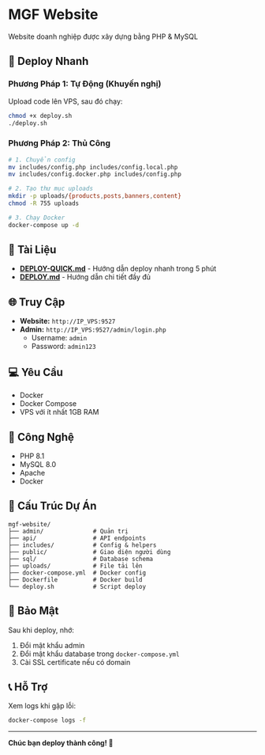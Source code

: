 # MGF Website

Website doanh nghiệp được xây dựng bằng PHP & MySQL

## 🚀 Deploy Nhanh

### Phương Pháp 1: Tự Động (Khuyến nghị)

Upload code lên VPS, sau đó chạy:

```bash
chmod +x deploy.sh
./deploy.sh
```

### Phương Pháp 2: Thủ Công

```bash
# 1. Chuyển config
mv includes/config.php includes/config.local.php
mv includes/config.docker.php includes/config.php

# 2. Tạo thư mục uploads
mkdir -p uploads/{products,posts,banners,content}
chmod -R 755 uploads

# 3. Chạy Docker
docker-compose up -d
```

## 📖 Tài Liệu

- **[DEPLOY-QUICK.md](DEPLOY-QUICK.md)** - Hướng dẫn deploy nhanh trong 5 phút
- **[DEPLOY.md](DEPLOY.md)** - Hướng dẫn chi tiết đầy đủ

## 🌐 Truy Cập

- **Website:** `http://IP_VPS:9527`
- **Admin:** `http://IP_VPS:9527/admin/login.php`
  - Username: `admin`
  - Password: `admin123`

## 💻 Yêu Cầu

- Docker
- Docker Compose
- VPS với ít nhất 1GB RAM

## 🔧 Công Nghệ

- PHP 8.1
- MySQL 8.0
- Apache
- Docker

## 📝 Cấu Trúc Dự Án

```
mgf-website/
├── admin/              # Quản trị
├── api/                # API endpoints
├── includes/           # Config & helpers
├── public/             # Giao diện người dùng
├── sql/                # Database schema
├── uploads/            # File tải lên
├── docker-compose.yml  # Docker config
├── Dockerfile          # Docker build
└── deploy.sh           # Script deploy
```

## 🔐 Bảo Mật

Sau khi deploy, nhớ:

1. Đổi mật khẩu admin
2. Đổi mật khẩu database trong `docker-compose.yml`
3. Cài SSL certificate nếu có domain

## 📞 Hỗ Trợ

Xem logs khi gặp lỗi:

```bash
docker-compose logs -f
```

---

**Chúc bạn deploy thành công! 🎉**
